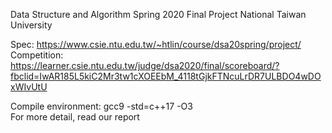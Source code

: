 Data Structure and Algorithm Spring 2020 Final Project
National Taiwan University  

Spec: https://www.csie.ntu.edu.tw/~htlin/course/dsa20spring/project/  
Competition: https://learner.csie.ntu.edu.tw/judge/dsa2020/final/scoreboard/?fbclid=IwAR185L5kiC2Mr3tw1cXOEEbM_4118tGjkFTNcuLrDR7ULBDO4wDOxWIvUtU

Compile environment: gcc9 -std=c++17 -O3  
For more detail, read our report

